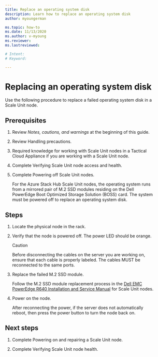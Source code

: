 ```yaml
---
title: Replace an operating system disk
description: Learn how to replace an operating system disk
author: myoungerman

ms.topic: how-to
ms.date: 11/13/2020
ms.author: v-myoung
ms.reviewer: 
ms.lastreviewed: 

# Intent: 
# Keyword: 

---
```


# Replacing an operating system disk

Use the following procedure to replace a failed operating system disk
in a Scale Unit node.

## Prerequisites

1.  Review *Notes, cautions, and warnings* at the beginning of this guide.

2.  Review Handling precautions.

3.  Required knowledge for working with Scale Unit nodes in a Tactical
Cloud
Appliance if you are working with a Scale Unit node.

4.  Complete Verifying Scale Unit node access and
health.

5.  Complete Powering off Scale Unit
    nodes.

    For the Azure Stack Hub Scale Unit nodes, the operating system runs
    from a mirrored pair of M.2 SSD modules residing on the Dell PowerEdge
    Boot Optimized Storage Solution (BOSS) card. The system must be
    powered off to replace an operating system disk.
    
## Steps

1.  Locate the physical node in the rack.

2.  Verify that the node is powered off. The power LED should be orange.

    > [!CAUTION]
    > Before disconnecting the cables on the server you are working on, ensure that each cable is properly labeled. The cables MUST be reconnected to the same ports.
    
3.  Replace the failed M.2 SSD module.

    Follow the M.2 SSD module replacement process in the [Dell EMC
    PowerEdge R640 Installation and Service
    Manual](https://www.dell.com/support/manuals/us/en/04/poweredge-r640/per640_ism_pub/dell-emc-poweredge-r640-overview?guid=guid-f39be9ba-158c-45e3-b8b1-f07bb750d6d4)
    for Scale Unit nodes.
    
4.  Power on the node.

    After reconnecting the power, if the server does not automatically
    reboot, then press the power button to turn the node back on.
    
## Next steps

1.  Complete Powering on and repairing a Scale Unit node.

2.  Complete Verifying Scale Unit node health.

